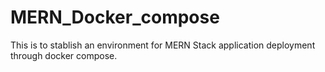 # MERN_Docker_compose

This is to stablish an environment for MERN Stack application deployment through docker compose.
